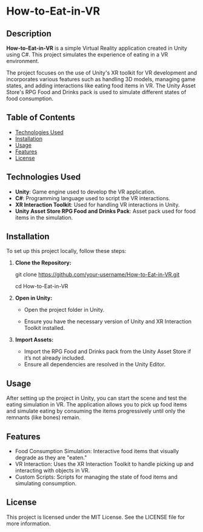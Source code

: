 # How-to-Eat-in-VR

## Description
**How-to-Eat-in-VR** is a simple Virtual Reality application created in Unity using C#. This project simulates the experience of eating in a VR environment.

The project focuses on the use of Unity's XR toolkit for VR development and incorporates various features such as handling 3D models, managing game states, and adding interactions like eating food items in VR. The Unity Asset Store's RPG Food and Drinks pack is used to simulate different states of food consumption.

## Table of Contents
- [Technologies Used](#technologies-used)
- [Installation](#installation)
- [Usage](#usage)
- [Features](#features)
- [License](#license)

## Technologies Used
- **Unity**: Game engine used to develop the VR application.
- **C#**: Programming language used to script the VR interactions.
- **XR Interaction Toolkit**: Used for handling VR interactions in Unity.
- **Unity Asset Store RPG Food and Drinks Pack**: Asset pack used for food items in the simulation.

## Installation
To set up this project locally, follow these steps:

1. **Clone the Repository:**
   
      git clone https://github.com/your-username/How-to-Eat-in-VR.git
      
      cd How-to-Eat-in-VR

3. **Open in Unity:**

    - Open the project folder in Unity.

    - Ensure you have the necessary version of Unity and XR Interaction Toolkit installed.

4. **Import Assets:**

    - Import the RPG Food and Drinks pack from the Unity Asset Store if it’s not already included.
    - Ensure all dependencies are resolved in the Unity Editor.

## Usage ##

After setting up the project in Unity, you can start the scene and test the eating simulation in VR. The application allows you to pick up food items and simulate eating by consuming the items progressively until only the remnants (like bones) remain.

## Features ##
    
- Food Consumption Simulation: Interactive food items that visually degrade as they are "eaten."
- VR Interaction: Uses the XR Interaction Toolkit to handle picking up and interacting with objects in VR.
- Custom Scripts: Scripts for managing the state of food items and simulating consumption.

## License ##
    
This project is licensed under the MIT License. See the LICENSE file for more information.
